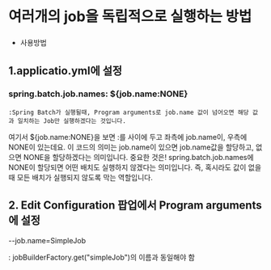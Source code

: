 # 여러개의 job을 독립적으로 실행하는 방법 

###

- 사용방법

## 1.applicatio.yml에 설정
###  spring.batch.job.names: ${job.name:NONE}

    :Spring Batch가 실행될때, Program arguments로 job.name 값이 넘어오면 해당 값과 일치하는 Job만 실행하겠다는 것입니다.
여기서 ${job.name:NONE}을 보면 :를 사이에 두고 좌측에 job.name이, 우측에 NONE이 있는데요.
이 코드의 의미는 job.name이 있으면 job.name값을 할당하고, 없으면 NONE을 할당하겠다는 의미입니다.
중요한 것은! spring.batch.job.names에 NONE이 할당되면 어떤 배치도 실행하지 않겠다는 의미입니다.
즉, 혹시라도 값이 없을때 모든 배치가 실행되지 않도록 막는 역할입니다.


## 2. Edit Configuration 팝업에서 Program arguments에 설정
  --job.name=SimpleJob   
  
: jobBuilderFactory.get("simpleJob")의 이름과 동일해야 함 